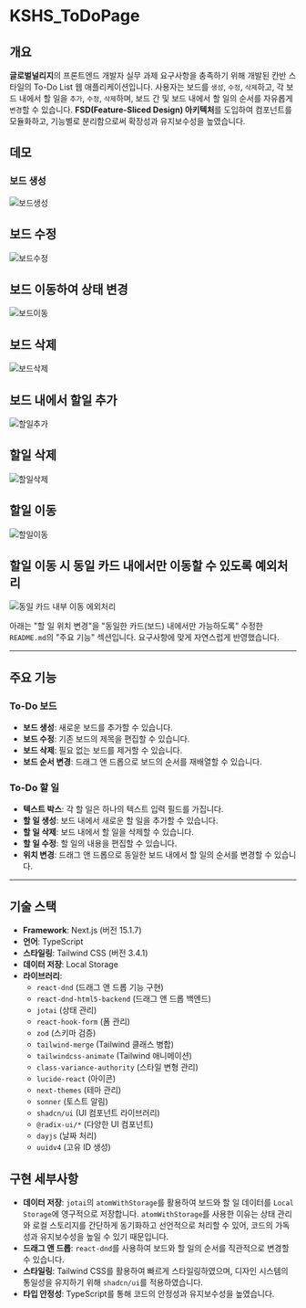 # KSHS_ToDoPage

## 개요
**글로벌널리지**의 프론트엔드 개발자 실무 과제 요구사항을 충족하기 위해 개발된 칸반 스타일의 To-Do List 웹 애플리케이션입니다. 사용자는 보드를 `생성`, `수정`, `삭제`하고, 각 보드 내에서 할 일을 `추가`, `수정`, `삭제`하며, 보드 간 및 보드 내에서 할 일의 순서를 자유롭게 `변경`할 수 있습니다. **FSD(Feature-Sliced Design) 아키텍처**를 도입하여 컴포넌트를 모듈화하고, 기능별로 분리함으로써 확장성과 유지보수성을 높였습니다.
## 데모

### 보드 생성
![보드생성](https://github.com/user-attachments/assets/b4fc8e23-8e6b-4d61-9caf-caf1d75a446f)

## 보드 수정
![보드수정](https://github.com/user-attachments/assets/1a6ebc0b-5d53-4631-a60c-7896c7c4bc65)

## 보드 이동하여 상태 변경
![보드이동](https://github.com/user-attachments/assets/0496daa0-9db0-4619-a426-6d244dc1c8e5)

## 보드 삭제
![보드삭제](https://github.com/user-attachments/assets/6594255f-444a-4dfb-9e33-417771d48106)

## 보드 내에서 할일 추가
![할일추가](https://github.com/user-attachments/assets/8965ef1f-627a-432e-bd53-f17184423990)

## 할일 삭제
![할일삭제](https://github.com/user-attachments/assets/5b2673a1-60a3-4b1d-8a43-3a2f137fac6c)

## 할일 이동
![할일이동](https://github.com/user-attachments/assets/51bf9479-8791-433d-bfc0-5f183a632283)

## 할일 이동 시 동일 카드 내에서만 이동할 수 있도록 예외처리
![동일 카드 내부 이동 에외처리](https://github.com/user-attachments/assets/aa9bdaa8-552f-4a79-9ba6-4a7a05ca6636)

아래는 "할 일 위치 변경"을 "동일한 카드(보드) 내에서만 가능하도록" 수정한 `README.md`의 "주요 기능" 섹션입니다. 요구사항에 맞게 자연스럽게 반영했습니다.

---

## 주요 기능
### To-Do 보드
- **보드 생성**: 새로운 보드를 추가할 수 있습니다.
- **보드 수정**: 기존 보드의 제목을 편집할 수 있습니다.
- **보드 삭제**: 필요 없는 보드를 제거할 수 있습니다.
- **보드 순서 변경**: 드래그 앤 드롭으로 보드의 순서를 재배열할 수 있습니다.

### To-Do 할 일
- **텍스트 박스**: 각 할 일은 하나의 텍스트 입력 필드를 가집니다.
- **할 일 생성**: 보드 내에서 새로운 할 일을 추가할 수 있습니다.
- **할 일 삭제**: 보드 내에서 할 일을 삭제할 수 있습니다.
- **할 일 수정**: 할 일의 내용을 편집할 수 있습니다.
- **위치 변경**: 드래그 앤 드롭으로 동일한 보드 내에서 할 일의 순서를 변경할 수 있습니다.

---

## 기술 스택
- **Framework**: Next.js (버전 15.1.7)
- **언어**: TypeScript
- **스타일링**: Tailwind CSS (버전 3.4.1)
- **데이터 저장**: Local Storage
- **라이브러리**: 
  - `react-dnd` (드래그 앤 드롭 기능 구현)
  - `react-dnd-html5-backend` (드래그 앤 드롭 백엔드)
  - `jotai` (상태 관리)
  - `react-hook-form` (폼 관리)
  - `zod` (스키마 검증)
  - `tailwind-merge` (Tailwind 클래스 병합)
  - `tailwindcss-animate` (Tailwind 애니메이션)
  - `class-variance-authority` (스타일 변형 관리)
  - `lucide-react` (아이콘)
  - `next-themes` (테마 관리)
  - `sonner` (토스트 알림)
  - `shadcn/ui` (UI 컴포넌트 라이브러리)
  - `@radix-ui/*` (다양한 UI 컴포넌트)
  - `dayjs` (날짜 처리)
  - `uuidv4` (고유 ID 생성)

## 구현 세부사항
- **데이터 저장**: `jotai`의 `atomWithStorage`를 활용하여 보드와 할 일 데이터를 `Local Storage`에 영구적으로 저장합니다. `atomWithStorage`를 사용한 이유는 상태 관리와 로컬 스토리지를 간단하게 동기화하고 선언적으로 처리할 수 있어, 코드의 가독성과 유지보수성을 높일 수 있기 때문입니다.
- **드래그 앤 드롭**: `react-dnd`를 사용하여 보드와 할 일의 순서를 직관적으로 변경할 수 있습니다.
- **스타일링**: Tailwind CSS를 활용하여 빠르게 스타일링하였으며, 디자인 시스템의 통일성을 유지하기 위해 `shadcn/ui`를 적용하였습니다.
- **타입 안정성**: TypeScript를 통해 코드의 안정성과 유지보수성을 높였습니다.
